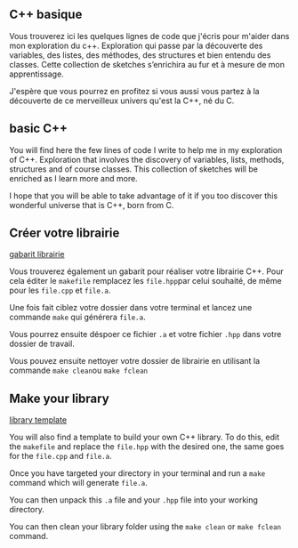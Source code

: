 ## C++ basique

Vous trouverez ici les quelques lignes de code que j'écris pour m'aider dans mon exploration du c++. Exploration qui passe par la découverte des variables, des listes, des méthodes, des structures et bien entendu des classes. 
Cette collection de sketches s’enrichira au fur et à mesure de mon apprentissage.

J'espère que vous pourrez en profitez si vous aussi vous partez à la découverte de ce merveilleux univers qu'est la C++, né du C.

## basic C++
You will find here the few lines of code I write to help me in my exploration of C++. Exploration that involves the discovery of variables, lists, methods, structures and of course classes. 
This collection of sketches will be enriched as I learn more and more.

I hope that you will be able to take advantage of it if you too discover this wonderful universe that is C++, born from C.


## Créer votre librairie
[gabarit librairie](https://github.com/StanLepunK/CPP_basics/tree/master/LIBRARY/lib)

Vous trouverez également un gabarit pour réaliser votre librairie C++.
Pour cela éditer le `makefile` remplacez les `file.hpp`par celui souhaité, de même pour les `file.cpp` et `file.a`. 

Une fois fait ciblez votre dossier dans votre terminal et lancez une commande  `make` qui générera `file.a`. 

Vous pourrez ensuite déspoer ce fichier `.a` et votre fichier `.hpp` dans votre dossier de travail. 

Vous pouvez ensuite nettoyer votre dossier de librairie en utilisant la commande `make clean`ou `make fclean`


## Make your library
[library template](https://github.com/StanLepunK/CPP_basics/tree/master/LIBRARY/lib)

You will also find a template to build your own C++ library.
To do this, edit the `makefile` and replace the `file.hpp` with the desired one, the same goes for the `file.cpp` and `file.a`. 

Once you have targeted your directory in your terminal and run a `make` command which will generate `file.a`. 

You can then unpack this `.a` file and your `.hpp` file into your working directory.

You can then clean your library folder using the `make clean` or `make fclean` command.

